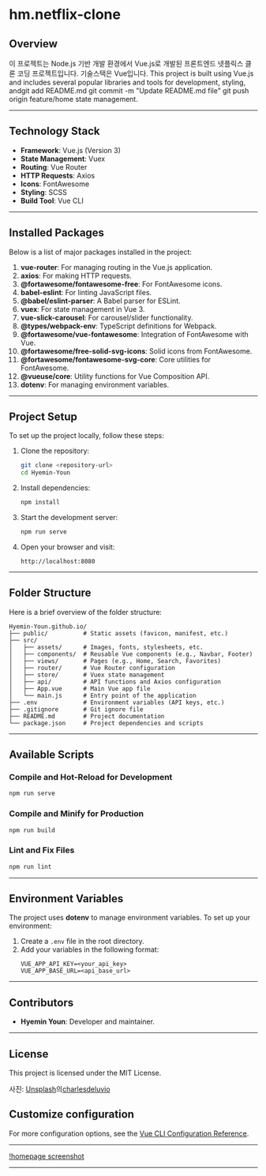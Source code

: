 # hm.netflix-clone

## Overview
이 프로젝트는 Node.js  기반 개발 환경에서 Vue.js로 개발된 프론트엔드 넷플릭스 클론 코딩 프로젝트입니다. 기술스택은 Vue입니다.
This project is built using Vue.js and includes several popular libraries and tools for development, styling, andgit add README.md
git commit -m "Update README.md file"
git push origin feature/home
 state management.

---

## Technology Stack
- **Framework**: Vue.js (Version 3)
- **State Management**: Vuex
- **Routing**: Vue Router
- **HTTP Requests**: Axios
- **Icons**: FontAwesome
- **Styling**: SCSS
- **Build Tool**: Vue CLI

---

## Installed Packages
Below is a list of major packages installed in the project:

1. **vue-router**: For managing routing in the Vue.js application.
2. **axios**: For making HTTP requests.
3. **@fortawesome/fontawesome-free**: For FontAwesome icons.
4. **babel-eslint**: For linting JavaScript files.
5. **@babel/eslint-parser**: A Babel parser for ESLint.
6. **vuex**: For state management in Vue 3.
7. **vue-slick-carousel**: For carousel/slider functionality.
8. **@types/webpack-env**: TypeScript definitions for Webpack.
9. **@fortawesome/vue-fontawesome**: Integration of FontAwesome with Vue.
10. **@fortawesome/free-solid-svg-icons**: Solid icons from FontAwesome.
11. **@fortawesome/fontawesome-svg-core**: Core utilities for FontAwesome.
12. **@vueuse/core**: Utility functions for Vue Composition API.
13. **dotenv**: For managing environment variables.

---

## Project Setup

To set up the project locally, follow these steps:

1. Clone the repository:
   ```bash
   git clone <repository-url>
   cd Hyemin-Youn
   ```
2. Install dependencies:
   ```bash
   npm install
   ```

3. Start the development server:
   ```bash
   npm run serve
   ```

4. Open your browser and visit:
   ```
   http://localhost:8080
   ```

---

## Folder Structure

Here is a brief overview of the folder structure:

```
Hyemin-Youn.github.io/
├── public/          # Static assets (favicon, manifest, etc.)
├── src/
│   ├── assets/      # Images, fonts, stylesheets, etc.
│   ├── components/  # Reusable Vue components (e.g., Navbar, Footer)
│   ├── views/       # Pages (e.g., Home, Search, Favorites)
│   ├── router/      # Vue Router configuration
│   ├── store/       # Vuex state management
│   ├── api/         # API functions and Axios configuration
│   ├── App.vue      # Main Vue app file
│   └── main.js      # Entry point of the application
├── .env             # Environment variables (API keys, etc.)
├── .gitignore       # Git ignore file
├── README.md        # Project documentation
└── package.json     # Project dependencies and scripts
```

---

## Available Scripts

### Compile and Hot-Reload for Development
```bash
npm run serve
```

### Compile and Minify for Production
```bash
npm run build
```

### Lint and Fix Files
```bash
npm run lint
```

---

## Environment Variables

The project uses **dotenv** to manage environment variables. To set up your environment:

1. Create a `.env` file in the root directory.
2. Add your variables in the following format:
   ```
   VUE_APP_API_KEY=<your_api_key>
   VUE_APP_BASE_URL=<api_base_url>
   ```
---

## Contributors
- **Hyemin Youn**: Developer and maintainer.
---

## License
This project is licensed under the MIT License.

사진: <a href="https://unsplash.com/ko/%EC%82%AC%EC%A7%84/%EC%9D%80%EC%83%89%EA%B3%BC-%EA%B2%80%EC%9D%80%EC%83%89-%EB%85%B8%ED%8A%B8%EB%B6%81-%EC%BB%B4%ED%93%A8%ED%84%B0%EB%A5%BC-%EC%82%AC%EC%9A%A9%ED%95%98%EB%8A%94-%EC%82%AC%EB%9E%8C-jtmwD4i4v1U?utm_content=creditCopyText&utm_medium=referral&utm_source=unsplash">Unsplash</a>의<a href="https://unsplash.com/ko/@charlesdeluvio?utm_content=creditCopyText&utm_medium=referral&utm_source=unsplash">charlesdeluvio</a>
      
      

## Customize configuration
For more configuration options, see the [Vue CLI Configuration Reference](https://cli.vuejs.org/config/).

---

[!homepage screenshot](./screenshots/homepage.png)

---
